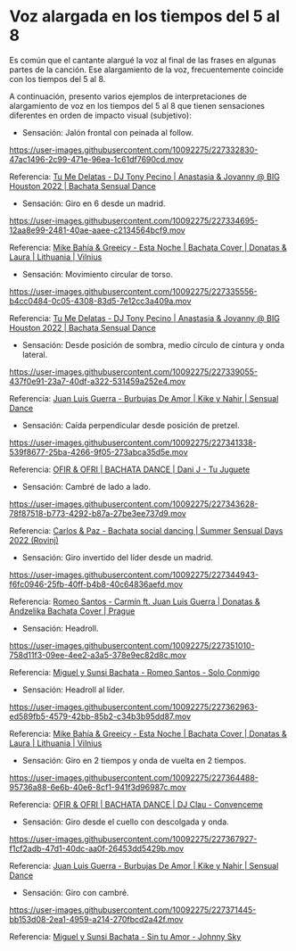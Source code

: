 # Voz alargada en los tiempos del 5 al 8

Es común que el cantante alargué la voz al final de las frases en algunas partes de la canción. Ese alargamiento de la voz, frecuentemente coincide con los tiempos del 5 al 8.

A continuación, presento varios ejemplos de interpretaciones de alargamiento de voz en los tiempos del 5 al 8 que tienen sensaciones diferentes en orden de impacto visual (subjetivo):

- Sensación: Jalón frontal con peinada al follow.

https://user-images.githubusercontent.com/10092275/227332830-47ac1496-2c99-471e-96ea-1c61df7690cd.mov

Referencia: [Tu Me Delatas - DJ Tony Pecino | Anastasia & Jovanny @ BIG Houston 2022 | Bachata Sensual Dance](https://youtu.be/9zrozbMD6Vk?t=41)


- Sensación: Giro en 6 desde un madrid.

https://user-images.githubusercontent.com/10092275/227334695-12aa8e99-2481-40ae-aaee-c2134564bcf9.mov

Referencia: [Mike Bahía & Greeicy - Esta Noche | Bachata Cover | Donatas & Laura | Lithuania | Vilnius](https://youtu.be/t56YAzXnnpo?t=57)


- Sensación: Movimiento circular de torso.

https://user-images.githubusercontent.com/10092275/227335556-b4cc0484-0c05-4308-83d5-7e12cc3a409a.mov

Referencia: [Tu Me Delatas - DJ Tony Pecino | Anastasia & Jovanny @ BIG Houston 2022 | Bachata Sensual Dance](https://youtu.be/9zrozbMD6Vk?t=95)


- Sensación: Desde posición de sombra, medio círculo de cintura y onda lateral.

https://user-images.githubusercontent.com/10092275/227339055-437f0e91-23a7-40df-a322-531459a252e4.mov

Referencia: [Juan Luis Guerra - Burbujas De Amor | Kike y Nahir | Sensual Dance](https://youtu.be/BxffiVw1i1g?t=61)


- Sensación: Caída perpendicular desde posición de pretzel.

https://user-images.githubusercontent.com/10092275/227341338-539f8677-25ba-4266-9f05-273abca35d5e.mov

Referencia: [OFIR & OFRI | BACHATA DANCE | Dani J - Tu Juguete](https://youtu.be/zYtcDMnu-AY?t=45)


- Sensación: Cambré de lado a lado.

https://user-images.githubusercontent.com/10092275/227343628-78f87518-b773-4292-b87a-27be3ee737d9.mov

Referencia: [Carlos & Paz - Bachata social dancing | Summer Sensual Days 2022 (Rovinj)](https://youtu.be/rGlw62XlyRo?t=125)


- Sensación: Giro invertido del líder desde un madrid.

https://user-images.githubusercontent.com/10092275/227344943-f6fc0946-25fb-40ff-b4b8-40c64836aefd.mov

Referencia: [Romeo Santos - Carmín ft. Juan Luis Guerra | Donatas & Andzelika Bachata Cover | Prague](https://youtu.be/HnEfIrGiJws?t=88)


- Sensación: Headroll.

https://user-images.githubusercontent.com/10092275/227351010-758d11f3-09ee-4ee2-a3a5-378e9ec82d8c.mov

Referencia: [Miguel y Sunsi Bachata - Romeo Santos - Solo Conmigo](https://youtu.be/VuZSTF5jbIk?t=163)


- Sensación: Headroll al líder.

https://user-images.githubusercontent.com/10092275/227362963-ed589fb5-4579-42bb-85b2-c34b3b95dd87.mov

Referencia: [Mike Bahía & Greeicy - Esta Noche | Bachata Cover | Donatas & Laura | Lithuania | Vilnius](https://youtu.be/t56YAzXnnpo?t=4)


- Sensación: Giro en 2 tiempos y onda de vuelta en 2 tiempos.

https://user-images.githubusercontent.com/10092275/227364488-95736a88-6e6b-40e6-8cf1-941f3d96987c.mov

Referencia: [OFIR & OFRI | BACHATA DANCE | DJ Clau - Convenceme](https://youtu.be/0KCEpelo-zs?t=97)


- Sensación: Giro desde el cuello con descolgada y onda.

https://user-images.githubusercontent.com/10092275/227367927-f1cf2adb-47d1-40dc-aa0f-26453dd5429b.mov

Referencia: [Juan Luis Guerra - Burbujas De Amor | Kike y Nahir | Sensual Dance](https://youtu.be/BxffiVw1i1g?t=42)


- Sensación: Giro con cambré.

https://user-images.githubusercontent.com/10092275/227371445-bb153d08-2ea1-4959-a214-270fbcd2a42f.mov

Referencia: [Miguel y Sunsi Bachata - Sin tu Amor - Johnny Sky](https://youtu.be/C-TsyWSbGfQ?t=66)
